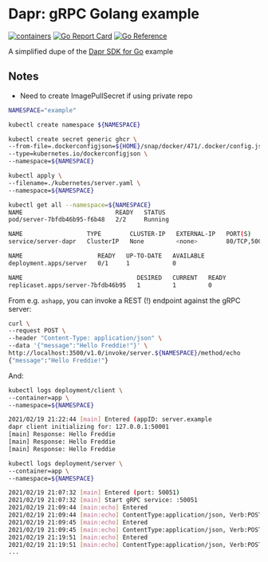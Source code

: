 # Dapr: gRPC Golang example

[![containers](https://github.com/DazWilkin/dapr-grpc-example/actions/workflows/containers.yaml/badge.svg)](https://github.com/DazWilkin/dapr-grpc-example/actions/workflows/containers.yaml)
[![Go Report Card](https://goreportcard.com/badge/github.com/DazWilkin/dapr-grpc-example)](https://goreportcard.com/report/github.com/DazWilkin/dapr-grpc-example)
[![Go Reference](https://pkg.go.dev/badge/github.com/DazWilkin/dapr-grpc-example.svg)](https://pkg.go.dev/github.com/DazWilkin/dapr-grpc-example)

A simplified dupe of the [Dapr SDK for Go](https://github.com/dapr/go-sdk) example

## Notes

+ Need to create ImagePullSecret if using private repo


```bash
NAMESPACE="example"

kubectl create namespace ${NAMESPACE}

kubectl create secret generic ghcr \
--from-file=.dockerconfigjson=${HOME}/snap/docker/471/.docker/config.json \
--type=kubernetes.io/dockerconfigjson \
--namespace=${NAMESPACE}

kubectl apply \
--filename=./kubernetes/server.yaml \
--namespace=${NAMESPACE}

kubectl get all --namespace=${NAMESPACE}
NAME                          READY   STATUS
pod/server-7bfdb46b95-f6b48   2/2     Running

NAME                  TYPE        CLUSTER-IP   EXTERNAL-IP   PORT(S)
service/server-dapr   ClusterIP   None         <none>        80/TCP,50001/TCP,50002/TCP,9090/TCP

NAME                     READY   UP-TO-DATE   AVAILABLE
deployment.apps/server   0/1     1            0

NAME                                DESIRED   CURRENT   READY
replicaset.apps/server-7bfdb46b95   1         1         0
```

From e.g. `ashapp`, you can invoke a REST (!) endpoint against the gRPC server:

```bash
curl \
--request POST \
--header "Content-Type: application/json" \
--data '{"message":"Hello Freddie!"}' \
http://localhost:3500/v1.0/invoke/server.${NAMESPACE}/method/echo
{"message":"Hello Freddie!"}
```

And:

```bash
kubectl logs deployment/client \
--container=app \
--namespace=${NAMESPACE}

2021/02/19 21:22:44 [main] Entered (appID: server.example
dapr client initializing for: 127.0.0.1:50001
[main] Response: Hello Freddie
[main] Response: Hello Freddie
[main] Response: Hello Freddie

kubectl logs deployment/server \
--container=app \
--namespace=${NAMESPACE}

2021/02/19 21:07:32 [main] Entered (port: 50051)
2021/02/19 21:07:32 [main] Start gRPC service: :50051
2021/02/19 21:09:44 [main:echo] Entered
2021/02/19 21:09:44 [main:echo] ContentType:application/json, Verb:POST, QueryString:map[], {"message":"Hello Freddie!"}
2021/02/19 21:09:45 [main:echo] Entered
2021/02/19 21:09:45 [main:echo] ContentType:application/json, Verb:POST, QueryString:map[], {"message":"Hello Freddie!"}
2021/02/19 21:19:51 [main:echo] Entered
2021/02/19 21:19:51 [main:echo] ContentType:application/json, Verb:POST, QueryString:map[], {"message":"Hello Freddie!"}
...
```
